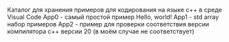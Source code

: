 Каталог для хранения примеров для кодирования на языке c++ в среде Visual Code
App0 - самый простой пример Hello, world!
App1 - std array набор примеров
App2 - пример для проверки соответствия версии компилятора c++ версии 20
(в моём случае не соответствует)

